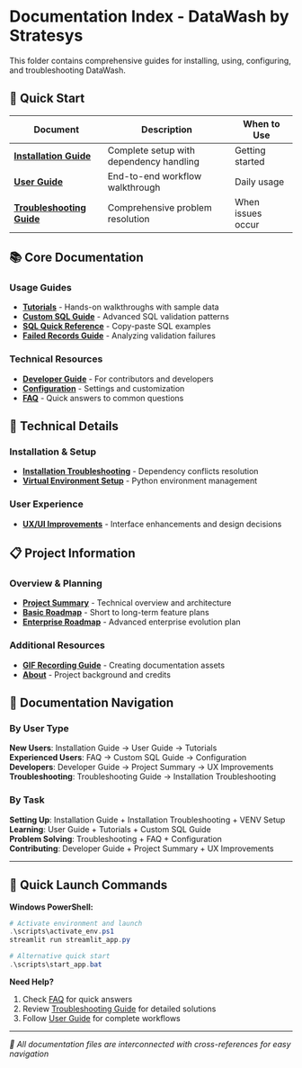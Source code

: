 # Documentation Index - DataWash by Stratesys

This folder contains comprehensive guides for installing, using, configuring, and troubleshooting DataWash.

## 🚀 Quick Start
| Document | Description | When to Use |
|----------|-------------|-------------|
| [**Installation Guide**](INSTALL_GUIDE.md) | Complete setup with dependency handling | Getting started |
| [**User Guide**](USER_GUIDE.md) | End-to-end workflow walkthrough | Daily usage |
| [**Troubleshooting Guide**](TROUBLESHOOTING.md) | Comprehensive problem resolution | When issues occur |

## 📚 Core Documentation

### Usage Guides
- [**Tutorials**](TUTORIALS.md) - Hands-on walkthroughs with sample data
- [**Custom SQL Guide**](CUSTOM_SQL_GUIDE.md) - Advanced SQL validation patterns
- [**SQL Quick Reference**](SQL_QUICK_REFERENCE.md) - Copy-paste SQL examples
- [**Failed Records Guide**](FAILED_RECORDS_GUIDE.md) - Analyzing validation failures

### Technical Resources
- [**Developer Guide**](DEVELOPER_GUIDE.md) - For contributors and developers
- [**Configuration**](CONFIGURATION.md) - Settings and customization
- [**FAQ**](FAQ.md) - Quick answers to common questions

## 🔧 Technical Details

### Installation & Setup
- [**Installation Troubleshooting**](INSTALLATION_TROUBLESHOOTING.md) - Dependency conflicts resolution
- [**Virtual Environment Setup**](VENV_SETUP.md) - Python environment management

### User Experience
- [**UX/UI Improvements**](UX_UI_IMPROVEMENTS.md) - Interface enhancements and design decisions

## 📋 Project Information

### Overview & Planning
- [**Project Summary**](PROJECT_SUMMARY.md) - Technical overview and architecture
- [**Basic Roadmap**](roadmap.md) - Short to long-term feature plans
- [**Enterprise Roadmap**](ENTERPRISE_ROADMAP.md) - Advanced enterprise evolution plan

### Additional Resources
- [**GIF Recording Guide**](GIF_RECORDING_GUIDE.md) - Creating documentation assets
- [**About**](assets/ABOUT.md) - Project background and credits

## 📖 Documentation Navigation

### By User Type
**New Users**: Installation Guide → User Guide → Tutorials  
**Experienced Users**: FAQ → Custom SQL Guide → Configuration  
**Developers**: Developer Guide → Project Summary → UX Improvements  
**Troubleshooting**: Troubleshooting Guide → Installation Troubleshooting

### By Task
**Setting Up**: Installation Guide + Installation Troubleshooting + VENV Setup  
**Learning**: User Guide + Tutorials + Custom SQL Guide  
**Problem Solving**: Troubleshooting + FAQ + Configuration  
**Contributing**: Developer Guide + Project Summary + UX Improvements

---

## 🎯 Quick Launch Commands

**Windows PowerShell:**
```powershell
# Activate environment and launch
.\scripts\activate_env.ps1
streamlit run streamlit_app.py

# Alternative quick start
.\scripts\start_app.bat
```

**Need Help?**
1. Check [FAQ](FAQ.md) for quick answers
2. Review [Troubleshooting Guide](TROUBLESHOOTING.md) for detailed solutions
3. Follow [User Guide](USER_GUIDE.md) for complete workflows

---

*📝 All documentation files are interconnected with cross-references for easy navigation*
